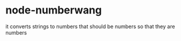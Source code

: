 node-numberwang
===============

it converts strings to numbers that should be numbers so that they are numbers
